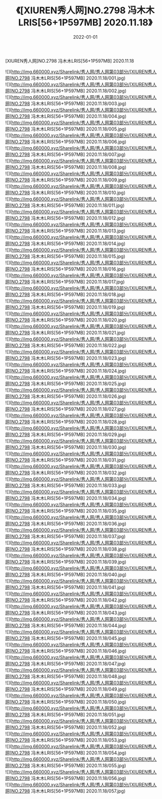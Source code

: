 ﻿---
layout: post
title:  《[XIUREN秀人网]NO.2798 冯木木LRIS[56+1P597MB] 2020.11.18》
date:   2022-01-01
img: http://img.660000.xyz/Sharelink/秀人网/秀人网第03部分/[XIUREN秀人网]NO.2798 冯木木LRIS[56+1P597MB] 2020.11.18/000.jpg
categories: [美女, 清纯, 唯美]
---

[XIUREN秀人网]NO.2798 冯木木LRIS[56+1P597MB] 2020.11.18

 ![](http://img.660000.xyz/Sharelink/秀人网/秀人网第03部分/[XIUREN秀人网]NO.2798 冯木木LRIS[56+1P597MB] 2020.11.18/001.jpg) <br>![](http://img.660000.xyz/Sharelink/秀人网/秀人网第03部分/[XIUREN秀人网]NO.2798 冯木木LRIS[56+1P597MB] 2020.11.18/002.jpg) <br>![](http://img.660000.xyz/Sharelink/秀人网/秀人网第03部分/[XIUREN秀人网]NO.2798 冯木木LRIS[56+1P597MB] 2020.11.18/003.jpg) <br>![](http://img.660000.xyz/Sharelink/秀人网/秀人网第03部分/[XIUREN秀人网]NO.2798 冯木木LRIS[56+1P597MB] 2020.11.18/004.jpg) <br>![](http://img.660000.xyz/Sharelink/秀人网/秀人网第03部分/[XIUREN秀人网]NO.2798 冯木木LRIS[56+1P597MB] 2020.11.18/005.jpg) <br>![](http://img.660000.xyz/Sharelink/秀人网/秀人网第03部分/[XIUREN秀人网]NO.2798 冯木木LRIS[56+1P597MB] 2020.11.18/006.jpg) <br>![](http://img.660000.xyz/Sharelink/秀人网/秀人网第03部分/[XIUREN秀人网]NO.2798 冯木木LRIS[56+1P597MB] 2020.11.18/007.jpg) <br>![](http://img.660000.xyz/Sharelink/秀人网/秀人网第03部分/[XIUREN秀人网]NO.2798 冯木木LRIS[56+1P597MB] 2020.11.18/008.jpg) <br>![](http://img.660000.xyz/Sharelink/秀人网/秀人网第03部分/[XIUREN秀人网]NO.2798 冯木木LRIS[56+1P597MB] 2020.11.18/009.jpg) <br>![](http://img.660000.xyz/Sharelink/秀人网/秀人网第03部分/[XIUREN秀人网]NO.2798 冯木木LRIS[56+1P597MB] 2020.11.18/010.jpg) <br>![](http://img.660000.xyz/Sharelink/秀人网/秀人网第03部分/[XIUREN秀人网]NO.2798 冯木木LRIS[56+1P597MB] 2020.11.18/011.jpg) <br>![](http://img.660000.xyz/Sharelink/秀人网/秀人网第03部分/[XIUREN秀人网]NO.2798 冯木木LRIS[56+1P597MB] 2020.11.18/012.jpg) <br>![](http://img.660000.xyz/Sharelink/秀人网/秀人网第03部分/[XIUREN秀人网]NO.2798 冯木木LRIS[56+1P597MB] 2020.11.18/013.jpg) <br>![](http://img.660000.xyz/Sharelink/秀人网/秀人网第03部分/[XIUREN秀人网]NO.2798 冯木木LRIS[56+1P597MB] 2020.11.18/014.jpg) <br>![](http://img.660000.xyz/Sharelink/秀人网/秀人网第03部分/[XIUREN秀人网]NO.2798 冯木木LRIS[56+1P597MB] 2020.11.18/015.jpg) <br>![](http://img.660000.xyz/Sharelink/秀人网/秀人网第03部分/[XIUREN秀人网]NO.2798 冯木木LRIS[56+1P597MB] 2020.11.18/016.jpg) <br>![](http://img.660000.xyz/Sharelink/秀人网/秀人网第03部分/[XIUREN秀人网]NO.2798 冯木木LRIS[56+1P597MB] 2020.11.18/017.jpg) <br>![](http://img.660000.xyz/Sharelink/秀人网/秀人网第03部分/[XIUREN秀人网]NO.2798 冯木木LRIS[56+1P597MB] 2020.11.18/018.jpg) <br>![](http://img.660000.xyz/Sharelink/秀人网/秀人网第03部分/[XIUREN秀人网]NO.2798 冯木木LRIS[56+1P597MB] 2020.11.18/019.jpg) <br>![](http://img.660000.xyz/Sharelink/秀人网/秀人网第03部分/[XIUREN秀人网]NO.2798 冯木木LRIS[56+1P597MB] 2020.11.18/020.jpg) <br>![](http://img.660000.xyz/Sharelink/秀人网/秀人网第03部分/[XIUREN秀人网]NO.2798 冯木木LRIS[56+1P597MB] 2020.11.18/021.jpg) <br>![](http://img.660000.xyz/Sharelink/秀人网/秀人网第03部分/[XIUREN秀人网]NO.2798 冯木木LRIS[56+1P597MB] 2020.11.18/022.jpg) <br>![](http://img.660000.xyz/Sharelink/秀人网/秀人网第03部分/[XIUREN秀人网]NO.2798 冯木木LRIS[56+1P597MB] 2020.11.18/023.jpg) <br>![](http://img.660000.xyz/Sharelink/秀人网/秀人网第03部分/[XIUREN秀人网]NO.2798 冯木木LRIS[56+1P597MB] 2020.11.18/024.jpg) <br>![](http://img.660000.xyz/Sharelink/秀人网/秀人网第03部分/[XIUREN秀人网]NO.2798 冯木木LRIS[56+1P597MB] 2020.11.18/025.jpg) <br>![](http://img.660000.xyz/Sharelink/秀人网/秀人网第03部分/[XIUREN秀人网]NO.2798 冯木木LRIS[56+1P597MB] 2020.11.18/026.jpg) <br>![](http://img.660000.xyz/Sharelink/秀人网/秀人网第03部分/[XIUREN秀人网]NO.2798 冯木木LRIS[56+1P597MB] 2020.11.18/027.jpg) <br>![](http://img.660000.xyz/Sharelink/秀人网/秀人网第03部分/[XIUREN秀人网]NO.2798 冯木木LRIS[56+1P597MB] 2020.11.18/028.jpg) <br>![](http://img.660000.xyz/Sharelink/秀人网/秀人网第03部分/[XIUREN秀人网]NO.2798 冯木木LRIS[56+1P597MB] 2020.11.18/029.jpg) <br>![](http://img.660000.xyz/Sharelink/秀人网/秀人网第03部分/[XIUREN秀人网]NO.2798 冯木木LRIS[56+1P597MB] 2020.11.18/030.jpg) <br>![](http://img.660000.xyz/Sharelink/秀人网/秀人网第03部分/[XIUREN秀人网]NO.2798 冯木木LRIS[56+1P597MB] 2020.11.18/031.jpg) <br>![](http://img.660000.xyz/Sharelink/秀人网/秀人网第03部分/[XIUREN秀人网]NO.2798 冯木木LRIS[56+1P597MB] 2020.11.18/032.jpg) <br>![](http://img.660000.xyz/Sharelink/秀人网/秀人网第03部分/[XIUREN秀人网]NO.2798 冯木木LRIS[56+1P597MB] 2020.11.18/033.jpg) <br>![](http://img.660000.xyz/Sharelink/秀人网/秀人网第03部分/[XIUREN秀人网]NO.2798 冯木木LRIS[56+1P597MB] 2020.11.18/034.jpg) <br>![](http://img.660000.xyz/Sharelink/秀人网/秀人网第03部分/[XIUREN秀人网]NO.2798 冯木木LRIS[56+1P597MB] 2020.11.18/035.jpg) <br>![](http://img.660000.xyz/Sharelink/秀人网/秀人网第03部分/[XIUREN秀人网]NO.2798 冯木木LRIS[56+1P597MB] 2020.11.18/036.jpg) <br>![](http://img.660000.xyz/Sharelink/秀人网/秀人网第03部分/[XIUREN秀人网]NO.2798 冯木木LRIS[56+1P597MB] 2020.11.18/037.jpg) <br>![](http://img.660000.xyz/Sharelink/秀人网/秀人网第03部分/[XIUREN秀人网]NO.2798 冯木木LRIS[56+1P597MB] 2020.11.18/038.jpg) <br>![](http://img.660000.xyz/Sharelink/秀人网/秀人网第03部分/[XIUREN秀人网]NO.2798 冯木木LRIS[56+1P597MB] 2020.11.18/039.jpg) <br>![](http://img.660000.xyz/Sharelink/秀人网/秀人网第03部分/[XIUREN秀人网]NO.2798 冯木木LRIS[56+1P597MB] 2020.11.18/040.jpg) <br>![](http://img.660000.xyz/Sharelink/秀人网/秀人网第03部分/[XIUREN秀人网]NO.2798 冯木木LRIS[56+1P597MB] 2020.11.18/041.jpg) <br>![](http://img.660000.xyz/Sharelink/秀人网/秀人网第03部分/[XIUREN秀人网]NO.2798 冯木木LRIS[56+1P597MB] 2020.11.18/042.jpg) <br>![](http://img.660000.xyz/Sharelink/秀人网/秀人网第03部分/[XIUREN秀人网]NO.2798 冯木木LRIS[56+1P597MB] 2020.11.18/043.jpg) <br>![](http://img.660000.xyz/Sharelink/秀人网/秀人网第03部分/[XIUREN秀人网]NO.2798 冯木木LRIS[56+1P597MB] 2020.11.18/044.jpg) <br>![](http://img.660000.xyz/Sharelink/秀人网/秀人网第03部分/[XIUREN秀人网]NO.2798 冯木木LRIS[56+1P597MB] 2020.11.18/045.jpg) <br>![](http://img.660000.xyz/Sharelink/秀人网/秀人网第03部分/[XIUREN秀人网]NO.2798 冯木木LRIS[56+1P597MB] 2020.11.18/046.jpg) <br>![](http://img.660000.xyz/Sharelink/秀人网/秀人网第03部分/[XIUREN秀人网]NO.2798 冯木木LRIS[56+1P597MB] 2020.11.18/047.jpg) <br>![](http://img.660000.xyz/Sharelink/秀人网/秀人网第03部分/[XIUREN秀人网]NO.2798 冯木木LRIS[56+1P597MB] 2020.11.18/048.jpg) <br>![](http://img.660000.xyz/Sharelink/秀人网/秀人网第03部分/[XIUREN秀人网]NO.2798 冯木木LRIS[56+1P597MB] 2020.11.18/049.jpg) <br>![](http://img.660000.xyz/Sharelink/秀人网/秀人网第03部分/[XIUREN秀人网]NO.2798 冯木木LRIS[56+1P597MB] 2020.11.18/050.jpg) <br>![](http://img.660000.xyz/Sharelink/秀人网/秀人网第03部分/[XIUREN秀人网]NO.2798 冯木木LRIS[56+1P597MB] 2020.11.18/051.jpg) <br>![](http://img.660000.xyz/Sharelink/秀人网/秀人网第03部分/[XIUREN秀人网]NO.2798 冯木木LRIS[56+1P597MB] 2020.11.18/052.jpg) <br>![](http://img.660000.xyz/Sharelink/秀人网/秀人网第03部分/[XIUREN秀人网]NO.2798 冯木木LRIS[56+1P597MB] 2020.11.18/053.jpg) <br>![](http://img.660000.xyz/Sharelink/秀人网/秀人网第03部分/[XIUREN秀人网]NO.2798 冯木木LRIS[56+1P597MB] 2020.11.18/054.jpg) <br>![](http://img.660000.xyz/Sharelink/秀人网/秀人网第03部分/[XIUREN秀人网]NO.2798 冯木木LRIS[56+1P597MB] 2020.11.18/055.jpg) <br>![](http://img.660000.xyz/Sharelink/秀人网/秀人网第03部分/[XIUREN秀人网]NO.2798 冯木木LRIS[56+1P597MB] 2020.11.18/056.jpg) <br>![](http://img.660000.xyz/Sharelink/秀人网/秀人网第03部分/[XIUREN秀人网]NO.2798 冯木木LRIS[56+1P597MB] 2020.11.18/057.jpg) <br>